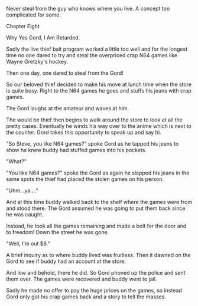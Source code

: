 
 

 

 

 

 

 

 

 

 

 




Never steal from the guy who knows where you live.  A concept too complicated for some.













Chapter Eight


Why Yes Gord, I Am Retarded.

Sadly the live thief bait program worked a little too well and for the longest time no one dared to try and steal the overpriced crap N64 games like Wayne Gretzky's hockey.

Then one day, one dared to steal from the Gord!

So our beloved thief decided to make his move at lunch time when the store is quite busy.  Right to the N64 games he goes and stuffs his jeans with crap games.

The Gord laughs at the amateur and waves at him.

The would be thief then begins to walk around the store to look at all the pretty cases.  Eventually he winds his way over to the anime which is next to the counter.  Gord takes this opportunity to speak up and say hi.

"So Steve, you like N64 games?" spoke Gord as he tapped his jeans to show he knew buddy had stuffed games into his pockets.

"What?"

"You like N64 games?" spoke the Gord as again he slapped his jeans in the same spots the thief had placed the stolen games on his person.

"Uhm...ya…."

And at this time buddy walked back to the shelf where the games were from and stood there.  The Gord assumed he was going to put them back since he was caught.

Instead, he took all the games remaining and made a bolt for the door and to freedom!  Down the street he was gone.

"Well, I'm out $8."

A brief inquiry as to where buddy lived was fruitless.  Then it dawned on the Gord to see if buddy had an account at the store.

And low and behold, there he did.  So Gord phoned up the police and sent them over.  The games were recovered and buddy went to jail.

Sadly he made no offer to pay the huge prices on the games, so instead Gord only got his crap games back and a story to tell the masses.

 

 

 
 